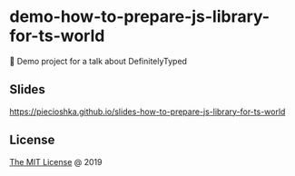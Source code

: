 # demo-how-to-prepare-js-library-for-ts-world

🚁 Demo project for a talk about DefinitelyTyped

## Slides

<https://piecioshka.github.io/slides-how-to-prepare-js-library-for-ts-world>

## License

[The MIT License](http://piecioshka.mit-license.org) @ 2019

